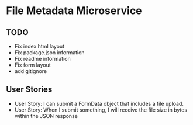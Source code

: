 # File Metadata Microservice

## TODO
* Fix index.html layout
* Fix package.json information
* Fix readme information
* Fix form layout
* add gitignore

## User Stories
* User Story: I can submit a FormData object that includes a file upload.
* User Story: When I submit something, I will receive the file size in bytes within the JSON response
